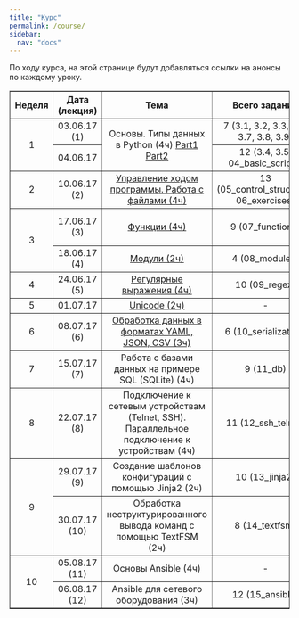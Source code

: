 ```yaml
---
title: "Курс"
permalink: /course/
sidebar:
  nav: "docs"
---
```


По ходу курса, на этой странице будут добавляться ссылки на анонсы по каждому уроку.



<table border="1" cellpadding="4" cellspacing="0">
 <tr>
    <th align="center">Неделя</th>
    <th align="center">Дата (лекция)</th>
    <th align="center">Тема</th>
    <th align="center">Всего заданий</th>
    <th align="center">Минимум заданий</th>
    <th align="center"> Финальный срок сдачи</th>
 </tr>
 <tr>
    <td rowspan="2" align="center">1</td>
    <td align="center">03.06.17 (1)</td>
    <td rowspan="2" align="center">Основы. Типы данных в Python (4ч) <a href="https://pyneng.github.io/lectures/day1-part1/">Part1</a> <a href="https://pyneng.github.io/lectures/day1-part2/">Part2</a></td>
    <td align="center">7 (3.1, 3.2, 3.3, 3.6, 3.7, 3.8, 3.9)</td>
    <td align="center">3.2, 3.3, 3.6, 3.7</td>
    <td align="center">25.06.17</td>
 </tr>
 <tr>
    <td align="center">04.06.17</td>
    <td align="center">12 (3.4, 3.5; 04_basic_scripts)</td>
    <td align="center">3.1, 4.1, 4.2</td>
    <td align="center">25.06.17</td>
 </tr>
 <tr>
    <td align="center">2</td>
    <td align="center">10.06.17 (2)</td>
    <td align="center"><a href="https://pyneng.github.io/lectures/day2/">Управление ходом программы. Работа с файлами (4ч)</a></td>
    <td align="center">13 (05_control_structures, 06_exercises)</td>
    <td align="center">5.1, 5.2, 5.3, 6.1, 6.2, 6.3</td>
    <td align="center">02.07.17</td>
 </tr>
 <tr>
    <td rowspan="2" align="center">3</td>
    <td align="center">17.06.17 (3)</td>
    <td align="center"><a href="https://pyneng.github.io/lectures/day3/">Функции (4ч)</a></td>
    <td align="center">9 (07_functions)</td>
    <td align="center">7.1, 7.1a, 7.2, 7.2a, 7.3</td>
    <td align="center">09.07.17</td>
 </tr>
 <tr>
    <td align="center">18.06.17 (4)</td>
    <td align="center"><a href="https://pyneng.github.io/lectures/day4/">Модули (2ч)</a></td>
    <td align="center">4 (08_modules)</td>
    <td align="center">8.1, 8.2</td>
    <td align="center">09.07.17</td>
 </tr>
 <tr>
    <td align="center">4</td>
    <td align="center">24.06.17 (5)</td>
    <td align="center"><a href="https://pyneng.github.io/lectures/day5/">Регулярные выражения (4ч)</a></td>
    <td align="center">10 (09_regex)</td>
    <td align="center">9.1, 9.2, 9.3, 9.4</td>
    <td align="center">16.07.17</td>
 </tr>
 <tr>
    <td align="center">5</td>
    <td align="center">01.07.17</td>
    <td align="center"><a href="https://pyneng.github.io/lectures/unicode/">Unicode (2ч)</a></td>
    <td align="center">-</td>
    <td align="center">-</td>
    <td align="center">-</td>
 </tr>
 <tr>
    <td align="center">6</td>
    <td align="center">08.07.17 (6)</td>
    <td align="center"><a href="https://pyneng.github.io/lectures/day6/">Обработка данных в форматах YAML, JSON, CSV (3ч)</a></td>
    <td align="center">6 (10_serialization)</td>
    <td align="center">-</td>
    <td align="center">30.07.17</td>
 </tr>
 <tr>
    <td align="center">7</td>
    <td align="center">15.07.17 (7)</td>
    <td align="center">Работа с базами данных на примере SQL (SQLite) (4ч)</td>
    <td align="center">9 (11_db)</td>
    <td align="center">-</td>
    <td align="center">06.08.17</td>
 </tr>
 <tr>
    <td align="center">8</td>
    <td align="center">22.07.17 (8)</td>
    <td align="center">Подключение к сетевым устройствам (Telnet, SSH). Параллельное подключение к устройствам (4ч)</td>
    <td align="center">11 (12_ssh_telnet)</td>
    <td align="center">-</td>
    <td align="center">13.08.17</td>
 </tr>
 <tr>
    <td rowspan="2" align="center">9</td>
    <td align="center">29.07.17 (9)</td>
    <td align="center">Создание шаблонов конфигураций с помощью Jinja2 (2ч)</td>
    <td align="center">10 (13_jinja2)</td>
    <td align="center">-</td>
    <td align="center">20.08.17</td>
 </tr>
 <tr>
    <td align="center">30.07.17 (10)</td>
    <td align="center">Обработка неструктурированного вывода команд с помощью TextFSM (2ч)</td>
    <td align="center">8 (14_textfsm)</td>
    <td align="center">-</td>
    <td align="center">20.08.17</td>
 </tr>
 <tr>
    <td rowspan="2" align="center">10</td>
    <td align="center">05.08.17 (11)</td>
    <td align="center">Основы Ansible (4ч)</td>
    <td align="center">-</td>
    <td align="center">-</td>
    <td align="center">-</td>
 </tr>
 <tr>
    <td align="center">06.08.17 (12)</td>
    <td align="center">Ansible для сетевого оборудования (3ч)</td>
    <td align="center">12 (15_ansible)</td>
    <td align="center">-</td>
    <td align="center">27.08.17</td>
 </tr> 
</table>
